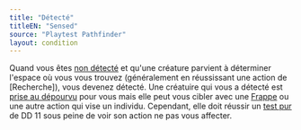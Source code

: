 ```yaml
---
title: "Détecté"
titleEN: "Sensed"
source: "Playtest Pathfinder"
layout: condition
---
```


Quand vous êtes [non détecté](non-détecté.html) et qu'une créature parvient à déterminer l'espace où vous vous trouvez (généralement en réussissant une action de [Recherche]), vous devenez détecté. Une créatuire qui vous a détecté est [prise au dépourvu](pris-au-dépourvu.html) pour vous mais elle peut vous cibler avec une [Frappe](/ch9-jouer-à-pathfinder/actions-de-base.html#frappe) ou une autre action qui vise un individu. Cependant, elle doit réussir un [test pur](/ch9-jouer-à-pathfinder/tests.html#tests-purs) de DD 11 sous peine de voir son action ne pas vous affecter.